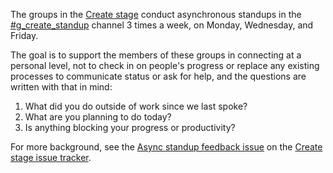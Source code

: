The groups in the [Create stage](/handbook/product/categories/#create-stage) conduct asynchronous standups in the
[#g_create_standup](https://gitlab.slack.com/archives/g_create_standup) channel 3 times a week, on Monday, Wednesday, and Friday.

The goal is to support the members of these groups in connecting at a personal level,
not to check in on people's progress or replace any existing processes to communicate
status or ask for help, and the questions are written with that in mind:

1. What did you do outside of work since we last spoke?
1. What are you planning to do today?
1. Is anything blocking your progress or productivity?

For more background, see the [Async standup feedback issue](https://gitlab.com/gitlab-org/create-stage/issues/4) on the
[Create stage issue tracker](https://gitlab.com/gitlab-org/create-stage/issues).
